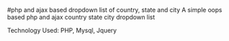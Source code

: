 #php and ajax based dropdown list of country, state and city
A simple oops based php and ajax country state city dropdown list

Technology Used: PHP, Mysql, Jquery